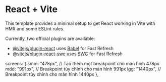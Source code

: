 # React + Vite

This template provides a minimal setup to get React working in Vite with HMR and some ESLint rules.

Currently, two official plugins are available:

- [@vitejs/plugin-react](https://github.com/vitejs/vite-plugin-react/blob/main/packages/plugin-react/README.md) uses [Babel](https://babeljs.io/) for Fast Refresh
- [@vitejs/plugin-react-swc](https://github.com/vitejs/vite-plugin-react-swc) uses [SWC](https://swc.rs/) for Fast Refresh

screens: {
smm: "478px", // Tạo thêm một breakpoint cho màn hình 478px
mdd: "991px", // Breakpoint tùy chỉnh cho màn hình 991px
lgg: "1440px", // Breakpoint tùy chỉnh cho màn hình 1440px
},
